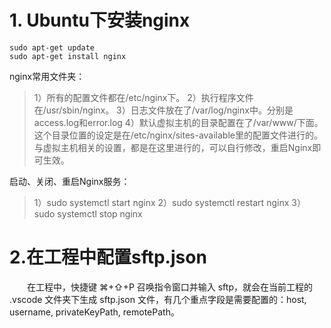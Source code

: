 # 1. Ubuntu下安装nginx
```
sudo apt-get update
sudo apt-get install nginx
```

nginx常用文件夹：
> 1）所有的配置文件都在/etc/nginx下。
2）执行程序文件在/usr/sbin/nginx。
3）日志文件放在了/var/log/nginx中。分别是access.log和error.log
4）默认虚拟主机的目录配置在了/var/www/下面。这个目录位置的设定是在/etc/nginx/sites-available里的配置文件进行的。与虚拟主机相关的设置，都是在这里进行的，可以自行修改，重启Nginx即可生效。

启动、关闭、重启Nginx服务：
> 1）sudo systemctl start nginx
2）sudo systemctl restart nginx
3）sudo systemctl stop nginx

# 2.在工程中配置sftp.json
  在工程中，快捷键 ⌘+⇧+P 召唤指令窗口并输入 sftp，就会在当前工程的 .vscode 文件夹下生成 sftp.json 文件，有几个重点字段是需要配置的：host, username, privateKeyPath, remotePath。